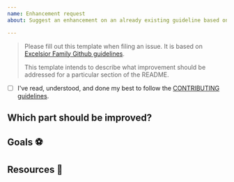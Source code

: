 ```yaml
---
name: Enhancement request
about: Suggest an enhancement on an already existing guideline based on your experience.

---
```


> Please fill out this template when filing an issue. It is based on [Excelsior Family Github guidelines](https://github.com/ExcelsiorFamily/github-guidelines).
>
> This template intends to describe what improvement should be addressed for a particular section of the README.

* [ ] I've read, understood, and done my best to follow the [CONTRIBUTING guidelines](/CONTRIBUTING.md).

## Which part should be improved?
<!-- Identify which part should be improved using title name. -->
<!-- Quote the content that should be improved. -->

## Goals :soccer:
<!-- List the high-level objectives of this issue. -->
<!-- Include any relevant context. -->

## Resources :link:
<!-- List all the resources you used. -->
<!-- Give credits to authors. If you did not get inspired by others, remove this section. -->